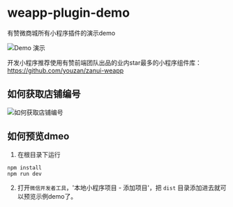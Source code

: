 # weapp-plugin-demo

有赞微商城所有小程序插件的演示demo

![Demo 演示](https://img.yzcdn.cn/upload_files/2018/07/26/FtcFpmMGvjMLQAIdURcyeYMnx6Mt.jpg?imageView2/2/w/300/h/300)


开发小程序推荐使用有赞前端团队出品的业内star最多的小程序组件库： https://github.com/youzan/zanui-weapp

## 如何获取店铺编号

![如何获取店铺编号](https://img.yzcdn.cn/upload_files/2018/08/07/FpYZz_s0JjrzyI8bQ-CA1QDz4gc5.png)

## 如何预览dmeo

1. 在根目录下运行

```shell
npm install
npm run dev
```

2. 打开`微信开发者工具`，'本地小程序项目 - 添加项目'，把 `dist` 目录添加进去就可以预览示例demo了。

